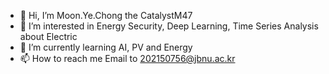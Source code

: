 - 👋 Hi, I’m Moon.Ye.Chong the CatalystM47
- 👀 I’m interested in Energy Security, Deep Learning, Time Series Analysis about Electric
- 🌱 I’m currently learning AI, PV and Energy
- 📫 How to reach me Email to 202150756@jbnu.ac.kr

<!---
CatalystM47/CatalystM47 is a ✨ special ✨ repository because its `README.md` (this file) appears on your GitHub profile.
You can click the Preview link to take a look at your changes.
--->
